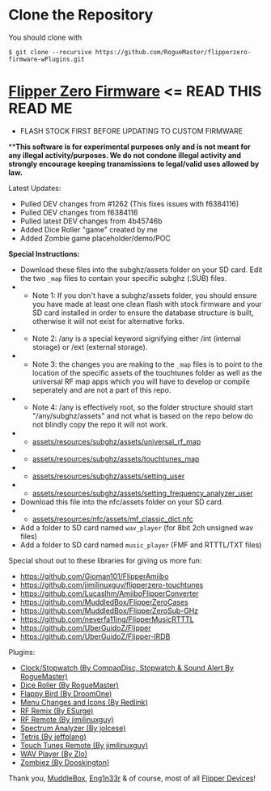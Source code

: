 # Clone the Repository

You should clone with 
```shell
$ git clone --recursive https://github.com/RogueMaster/flipperzero-firmware-wPlugins.git
```

# [Flipper Zero Firmware](https://github.com/flipperdevices/flipperzero-firmware/blob/dev/ReadMe.md) <= READ THIS READ ME

- FLASH STOCK FIRST BEFORE UPDATING TO CUSTOM FIRMWARE

****This software is for experimental purposes only and is not meant for any illegal activity/purposes. We do not condone illegal activity and strongly encourage keeping transmissions to legal/valid uses allowed by law.**

Latest Updates:
- Pulled DEV changes from #1262 (This fixes issues with f6384116)
- Pulled DEV changes from f6384116
- Pulled latest DEV changes from 4b45746b
- Added Dice Roller "game" created by me
- Added Zombie game placeholder/demo/POC

**Special Instructions:**
- Download these files into the subghz/assets folder on your SD card. Edit the two `_map` files to contain your specific subghz (.SUB) files.
- - Note 1: If you don't have a subghz/assets folder, you should ensure you have made at least one clean flash with stock firmware and your SD card installed in order to ensure the database structure is built, otherwise it will not exist for alternative forks.
- - Note 2: /any is a special keyword signifying either /int (internal storage) or /ext (external storage).
- - Note 3: the changes you are making to the `_map` files is to point to the location of the specific assets of the touchtunes folder as well as the universal RF map apps which you will have to develop or compile seperately and are not a part of this repo. 
- - Note 4: /any is effectively root, so the folder structure should start "/any/subghz/assets" and not what is based on the repo below do not blindly copy the repo it will not work.
- - [assets/resources/subghz/assets/universal_rf_map](https://github.com/RogueMaster/flipperzero-firmware-wPlugins/blob/unleashed/assets/resources/subghz/assets/universal_rf_map)
- - [assets/resources/subghz/assets/touchtunes_map](https://github.com/RogueMaster/flipperzero-firmware-wPlugins/blob/unleashed/assets/resources/subghz/assets/touchtunes_map)
- - [assets/resources/subghz/assets/setting_user](https://github.com/RogueMaster/flipperzero-firmware-wPlugins/blob/unleashed/assets/resources/subghz/assets/setting_user)
- - [assets/resources/subghz/assets/setting_frequency_analyzer_user](https://github.com/RogueMaster/flipperzero-firmware-wPlugins/blob/unleashed/assets/resources/subghz/assets/setting_frequency_analyzer_user)
- Download this file into the nfc/assets folder on your SD card. 
- - [assets/resources/nfc/assets/mf_classic_dict.nfc](https://github.com/RogueMaster/flipperzero-firmware-wPlugins/blob/unleashed/assets/resources/nfc/assets/mf_classic_dict.nfc)
- Add a folder to SD card named `wav_player` (for 8bit 2ch unsigned wav files) 
- Add a folder to SD card named `music_player` (FMF and RTTTL/TXT files)

Special shout out to these libraries for giving us more fun:
- https://github.com/Gioman101/FlipperAmiibo
- https://github.com/jimilinuxguy/flipperzero-touchtunes
- https://github.com/Lucaslhm/AmiiboFlipperConverter
- https://github.com/MuddledBox/FlipperZeroCases
- https://github.com/MuddledBox/FlipperZeroSub-GHz
- https://github.com/neverfa11ing/FlipperMusicRTTTL
- https://github.com/UberGuidoZ/Flipper
- https://github.com/UberGuidoZ/Flipper-IRDB

Plugins:
- [Clock/Stopwatch (By CompaqDisc, Stopwatch & Sound Alert By RogueMaster)](https://gist.github.com/CompaqDisc/4e329c501bd03c1e801849b81f48ea61)
- [Dice Roller (By RogueMaster)](https://github.com/RogueMaster/flipperzero-firmware-wPlugins/blob/unleashed/applications/dice/dice.c)
- [Flappy Bird (By DroomOne)](https://github.com/DroomOne/flipperzero-firmware/tree/dev/applications/flappy_bird)
- [Menu Changes and Icons (By Redlink)]( https://github.com/redlink2/flipperzero-firmware/tree/menuChanges)
- [RF Remix (By ESurge)](https://github.com/ESurge/flipperzero-firmware-unirfremix)
- [RF Remote (By jimilinuxguy)](https://github.com/jimilinuxguy/flipperzero-universal-rf-remote/tree/main/applications/universal_rf)
- [Spectrum Analyzer (By jolcese)](https://github.com/jolcese/flipperzero-firmware/tree/spectrum/applications/spectrum_analyzer)
- [Tetris (By jeffplang)](https://github.com/jeffplang/flipperzero-firmware/tree/tetris_game/applications/tetris_game)
- [Touch Tunes Remote (By jimilinuxguy)](https://github.com/jimilinuxguy/flipperzero-universal-rf-remote/tree/028d615c83f059bb2c905530ddb3d4efbd3cbcae/applications/jukebox)
- [WAV Player (By Zlo)](https://github.com/flipperdevices/flipperzero-firmware/tree/zlo/wav-player)
- [Zombiez (By Dooskington)](https://github.com/Dooskington/flipperzero-zombiez)

Thank you, [MuddleBox](https://github.com/MuddledBox/flipperzero-firmware), [Eng1n33r](https://github.com/Eng1n33r/flipperzero-firmware) & of course, most of all [Flipper Devices](https://github.com/flipperdevices/flipperzero-firmware)!
